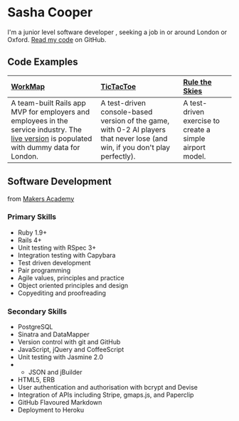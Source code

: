 Sasha Cooper
==

I'm a junior level software developer , seeking a job in or around London or Oxford. [Read my code](https://github.com/Arepo) on GitHub.

Code Examples
--

| [WorkMap](https://github.com/federicomaffei/WorkMap) | [TicTacToe](https://github.com/Arepo/tictactoe) | [Rule the Skies](https://github.com/Arepo/rule-the-skies) |
|:--------- |:----------- |:---------------- |
| A team-built Rails app MVP for employers and employees in the service industry. The [live version](http://workmap.herokuapp.com/) is populated with dummy data for London. | A test-driven console-based version of the game, with 0-2 AI players that never lose (and win, if you don't play perfectly). | A test-driven exercise to create a simple airport model. |

Software Development
--

from [Makers Academy](http://www.makersacademy.com/)

### Primary Skills

  - Ruby 1.9+
  - Rails 4+
  - Unit testing with RSpec 3+
  - Integration testing with Capybara
  - Test­ driven development
  - Pair programming
  - Agile values, principles and practice
  - Object­ oriented principles and design
  - Copyediting and proofreading
  
### Secondary Skills

  - PostgreSQL
  - Sinatra and DataMapper
  - Version control with git and GitHub
  - JavaScript, jQuery and CoffeeScript
  - Unit testing with Jasmine 2.0
  - - JSON and jBuilder
  - HTML5, ERB
  - User authentication and authorisation with bcrypt and Devise
  - Integration of APIs including Stripe, gmaps.js, and Paperclip
  - GitHub Flavoured Markdown
  - Deployment to Heroku
